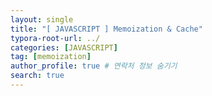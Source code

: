 ```yaml
---
layout: single
title: "[ JAVASCRIPT ] Memoization & Cache"
typora-root-url: ../
categories: [JAVASCRIPT]
tag: [memoization]
author_profile: true # 연락처 정보 숨기기
search: true
---
```

